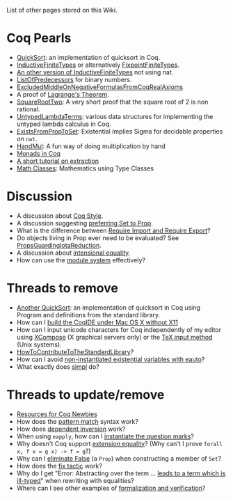 List of other pages stored on this Wiki.

Coq Pearls
==========

-   [QuickSort](QuickSort): an implementation of quicksort in Coq.
-   [InductiveFiniteTypes](InductiveFiniteTypes) or alternatively [FixpointFiniteTypes](FixpointFiniteTypes).
-   [An other version of InductiveFiniteTypes](AUGER_Enumerates) not using nat.
-   [ListOfPredecessors](ListOfPredecessors) for binary numbers.
-   [ExcludedMiddleOnNegativeFormulasFromCoqRealAxioms](ExcludedMiddleOnNegativeFormulasFromCoqRealAxioms)
-   A proof of [Lagrange's Theorem](LagrangesTheorem).
-   [SquareRootTwo](SquareRootTwo): A very short proof that the square root of 2 is non rational.
-   [UntypedLambdaTerms](UntypedLambdaTerms): various data structures for implementing the untyped lambda calculus in Coq.
-   [ExistsFromPropToSet](ExistsFromPropToSet): Existential implies Sigma for decidable properties on `nat`.
-   [HandMul](HandMul): A fun way of doing multiplication by hand
-   [Monads in Coq](AUGER_Monad)
-   [A short tutorial on extraction](AUGER_ExtractionTuto)
-   [Math Classes](MathClasses): Mathematics using Type Classes

Discussion
==========

-   A discussion about [Coq Style](CoqStyle).
-   A discussion suggesting [preferring Set to Prop](ExistsConsideredHarmful).
-   What is the difference between [Require Import and Require Export](Require_Import_and_Require_Export)?
-   Do objects living in Prop ever need to be evaluated? See [PropsGuardingIotaReduction](PropsGuardingIotaReduction).
-   A discussion about [intensional equality](IntensionalEquality).
-   How can use the [module system](ModuleSystem) effectively?

Threads to remove
=================

-   [Another QuickSort](http://www.lri.fr/~sozeau/research/russell/quicksort.html): an implementation of quicksort in Coq using Program and definitions from the standard library.
-   How can I [build the CoqIDE under Mac OS X without X11](BuildingCoqOnMac)
-   How can I input unicode characters for Coq independently of my editor using [XCompose](XComposeAndNotations) (X graphical servers only) or the [TeX input method](TeXInputMethodForUnicodeNotations) (Unix systems).
-   [HowToContributeToTheStandardLibrary](HowToContributeToTheStandardLibrary)?
-   How can I avoid [non-instantiated existential variables with eauto](http://pauillac.inria.fr/pipermail/coq-club/2007/003186.html)?
-   What exactly does [simpl](simpl%20(tactic)) do?

Threads to update/remove
========================

-   [Resources for Coq Newbies](CoqNewbie)
-   How does the [pattern match](MatchAsInReturn) syntax work?
-   How does [dependent inversion](DependentInversion) work?
-   When using `eapply`, how can I [instantiate the question marks](ExistentialVariablesInEapply)?
-   Why doesn't Coq support [extension equality](extensional_equality)? (Why can't I prove `forall x, f x = g x) -> f = g`?)
-   Why can I [eliminate False](FalseEqAcc) (a `Prop`) when constructing a member of `Set`?
-   How does the [fix tactic](Fix%20(tactic)) work?
-   Why do I get "Error: Abstracting over the term ... [leads to a term which is ill-typed](AbstractingOverTheTermLeadsToATermWhichIsIllTyped)" when rewriting with equalities?
-   Where can I see other examples of [formalization and verification](FormalizedAndVerified)?

